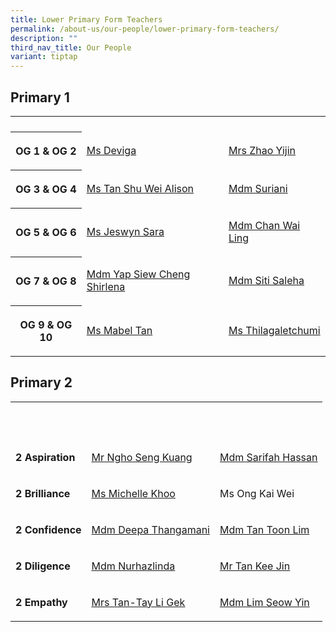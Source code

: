 ```yaml
---
title: Lower Primary Form Teachers
permalink: /about-us/our-people/lower-primary-form-teachers/
description: ""
third_nav_title: Our People
variant: tiptap
---
```

<h2>Primary 1</h2>
<table style="minWidth: 75px">
<colgroup>
<col>
<col>
<col>
</colgroup>
<tbody>
<tr>
<th rowspan="1" colspan="1">
<p></p>
</th>
<td rowspan="1" colspan="1">
<p></p>
</td>
<td rowspan="1" colspan="1">
<p></p>
</td>
</tr>
<tr>
<th rowspan="1" colspan="1">
<p><strong>OG 1 &amp; OG 2</strong>
</p>
</th>
<td rowspan="1" colspan="1">
<p><a href="mailto:s_deviga@schools.gov.sg" rel="noopener noreferrer nofollow" target="_blank"><u>Ms Deviga</u></a>
</p>
</td>
<td rowspan="1" colspan="1">
<p><a href="mailto:zhao_yijin@moe.edu.sg" rel="noopener noreferrer nofollow" target="_blank"><u>Mrs Zhao Yijin</u></a>
</p>
</td>
</tr>
<tr>
<th rowspan="1" colspan="1">
<p><strong>OG 3 &amp; OG 4</strong>
</p>
</th>
<td rowspan="1" colspan="1">
<p><a href="mailto:tan_shu_wei_alison@moe.edu.sg" rel="noopener nofollow" target="_blank">Ms Tan Shu Wei Alison</a>
</p>
</td>
<td rowspan="1" colspan="1">
<p><a href="mailto:suriani_abdul_bakri@moe.edu.sg" rel="noopener nofollow" target="_blank">Mdm Suriani</a>
</p>
</td>
</tr>
<tr>
<th rowspan="1" colspan="1">
<p>OG 5 &amp; OG 6</p>
</th>
<td rowspan="1" colspan="1">
<p><a href="mailto:jeswyn_sara_muruges@moe.edu.sg" rel="noopener nofollow" target="_blank">Ms Jeswyn Sara</a>
</p>
</td>
<td rowspan="1" colspan="1">
<p><a href="mailto:chan_wai_ling@moe.edu.sg" rel="noopener nofollow" target="_blank">Mdm Chan Wai Ling</a>
</p>
</td>
</tr>
<tr>
<th rowspan="1" colspan="1">
<p>OG 7 &amp; OG 8</p>
</th>
<td rowspan="1" colspan="1">
<p><a href="mailto:yap_siew_cheng_shirlena@moe.edu. sg" rel="noopener nofollow" target="_blank">Mdm Yap Siew Cheng Shirlena</a>
</p>
</td>
<td rowspan="1" colspan="1">
<p><a href="mailto:siti_saleha_zainal_abidin@moe.edu.sg" rel="noopener nofollow" target="_blank">Mdm Siti Saleha</a>
</p>
</td>
</tr>
<tr>
<th rowspan="1" colspan="1">
<p>OG 9 &amp; OG 10</p>
</th>
<td rowspan="1" colspan="1">
<p><a href="mailto:tan_mabel@schools.gov.sg" rel="noopener nofollow" target="_blank">Ms Mabel Tan</a>
</p>
</td>
<td rowspan="1" colspan="1">
<p><a href="mailto:thilagaletchumi_krishnamoorthi@moe.edu.sg" rel="noopener nofollow" target="_blank">Ms Thilagaletchumi</a>
</p>
</td>
</tr>
</tbody>
</table>
<h2>Primary 2</h2>
<table style="minWidth: 75px">
<colgroup>
<col>
<col>
<col>
</colgroup>
<tbody>
<tr>
<th rowspan="1" colspan="1">
<p><strong>&nbsp;</strong>
</p>
</th>
<th rowspan="1" colspan="1">
<p><strong>&nbsp;</strong>
</p>
</th>
<th rowspan="1" colspan="1">
<p><strong>&nbsp;</strong>
</p>
</th>
</tr>
<tr>
<td rowspan="1" colspan="1">
<p><strong>2 Aspiration</strong>
</p>
</td>
<td rowspan="1" colspan="1">
<p><a href="mailto:ngho_seng_kuang@moe.edu.sg" rel="noopener noreferrer nofollow" target="_blank"><u>Mr Ngho Seng Kuang</u></a>
</p>
</td>
<td rowspan="1" colspan="1">
<p><a href="mailto:sarifah.hassan@moe.edu.sg" rel="noopener noreferrer nofollow" target="_blank"><u>Mdm Sarifah Hassan</u></a>
</p>
</td>
</tr>
<tr>
<td rowspan="1" colspan="1">
<p><strong>2 Brilliance</strong>
</p>
</td>
<td rowspan="1" colspan="1">
<p><a href="mailto:khoo_wei_lin_michelle@moe.edu.sg" rel="noopener noreferrer nofollow" target="_blank"><u>Ms Michelle Khoo</u></a>
</p>
</td>
<td rowspan="1" colspan="1">
<p>Ms Ong Kai Wei</p>
</td>
</tr>
<tr>
<td rowspan="1" colspan="1">
<p><strong>2 Confidence</strong>
</p>
</td>
<td rowspan="1" colspan="1">
<p><a href="mailto:deepa_thangamani@moe.edu.sg" rel="noopener nofollow" target="_blank">Mdm Deepa Thangamani</a>
</p>
</td>
<td rowspan="1" colspan="1">
<p><a href="mailto:tan_toon_lim@moe.edu.sg" rel="noopener nofollow" target="_blank">Mdm Tan Toon Lim</a>
</p>
</td>
</tr>
<tr>
<td rowspan="1" colspan="1">
<p><strong>2 Diligence</strong>
</p>
</td>
<td rowspan="1" colspan="1">
<p><a href="mailto:nurhazlinda_mohamed_shafri@moe.edu. sg" rel="noopener noreferrer nofollow" target="_blank"><u>Mdm Nurhazlinda</u></a>
</p>
</td>
<td rowspan="1" colspan="1">
<p><a href="mailto:tan_kee_jin@moe.edu.sg" rel="noopener noreferrer nofollow" target="_blank"><u>Mr Tan Kee Jin</u></a>
</p>
</td>
</tr>
<tr>
<td rowspan="1" colspan="1">
<p><strong>2 Empathy</strong>
</p>
</td>
<td rowspan="1" colspan="1">
<p><a href="mailto:tay_li_gek@moe.edu.sg" rel="noopener noreferrer nofollow" target="_blank"><u>Mrs Tan-Tay Li Gek</u></a>
</p>
</td>
<td rowspan="1" colspan="1">
<p><a href="mailto:lim_seow_yin@moe.edu.sg" rel="noopener nofollow" target="_blank">Mdm Lim Seow Yin</a>
</p>
</td>
</tr>
</tbody>
</table>
<p></p>